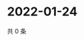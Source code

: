 # 2022-01-24

共 0 条

<!-- BEGIN WEIBO -->
<!-- 最后更新时间 Mon Jan 24 2022 07:13:39 GMT+0800 (China Standard Time) -->

<!-- END WEIBO -->
